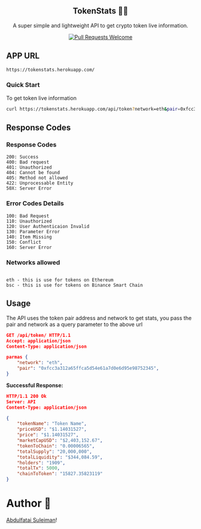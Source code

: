 <div align="center">

## TokenStats 🚀🚀

A super simple and lightweight API to get crypto token live information.

[![Pull Requests Welcome](https://img.shields.io/badge/PRs-welcome-red.svg?style=flat)](http://makeapullrequest.com)

</div>

## APP URL

```bash
https://tokenstats.herokuapp.com/
```


### Quick Start
To get token live information

```bash
curl https://tokenstats.herokuapp.com/api/token?network=eth&pair=0xfcc3a312a65ffca5d54e61a7d0e6d95e98752345
```

## Response Codes

### Response Codes

```
200: Success
400: Bad request
401: Unauthorized
404: Cannot be found
405: Method not allowed
422: Unprocessable Entity
50X: Server Error
```

### Error Codes Details

```
100: Bad Request
110: Unauthorized
120: User Authenticaion Invalid
130: Parameter Error
140: Item Missing
150: Conflict
160: Server Error
```


### Networks allowed
```

eth - this is use for tokens on Ethereum 
bsc - this is use for tokens on Binance Smart Chain 

```


## Usage

The API uses the token pair address and network to get stats, you pass the pair and network as a query parameter to the above url

```json
GET /api/token/ HTTP/1.1
Accept: application/json
Content-Type: application/json

parmas {
    "network": "eth",
    "pair": "0xfcc3a312a65ffca5d54e61a7d0e6d95e98752345",
}
```

**Successful Response:**

```json
HTTP/1.1 200 Ok
Server: API
Content-Type: application/json

{
    "tokenName": "Token Name",
    "priceUSD": "$1.14031527",
    "price": "$1.14031527",
    "marketCapUSD": "$2,403,152.67",
    "tokenToChain": "0.00006565",
    "totalSupply": "20,000,000",
    "totalLiquidity": "$344,084.59",
    "holders": "1909",
    "totalTx": 5000,
    "chainToToken": "15827.35823119"
}
```


# Author 💖

[Abdulfatai Suleiman](https://twitter.com/iamnotstatic)!

